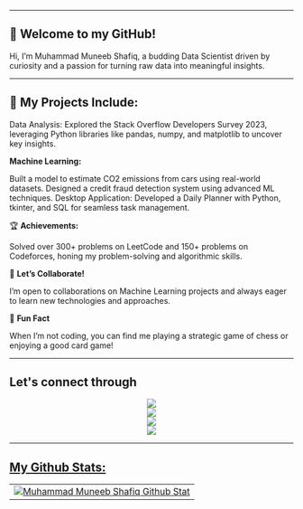 

***

## 👋 **Welcome to my GitHub!**

Hi, I’m Muhammad Muneeb Shafiq, a budding Data Scientist driven by curiosity and a passion for turning raw data into meaningful insights.


***


## 🚀 **My Projects Include:**

Data Analysis: Explored the Stack Overflow Developers Survey 2023, leveraging Python libraries like pandas, numpy, and matplotlib to uncover key insights.

**Machine Learning:**

Built a model to estimate CO2 emissions from cars using real-world datasets.
Designed a credit fraud detection system using advanced ML techniques.
Desktop Application: Developed a Daily Planner with Python, tkinter, and SQL for seamless task management.

🏆 **Achievements:**

Solved over 300+ problems on LeetCode and 150+ problems on Codeforces, honing my problem-solving and algorithmic skills.

🌟 **Let’s Collaborate!**

I’m open to collaborations on Machine Learning projects and always eager to learn new technologies and approaches.

🎯 **Fun Fact**

When I’m not coding, you can find me playing a strategic game of chess or enjoying a good card game!

***


## Let's connect through



<div align="center" justify-content="center">
   <a href="https://www.linkedin.com/in/muneeb-zehel" target="_blank">
     <img src="https://img.shields.io/badge/-%20LinkedIn-0077B5?style=flat&logo=Linkedin&logoColor=white" />
   </a>
</div>
<div align="center" justify-content="center">
   <a target="_blank" href="mailto:muneebshafique298@gmail.com">
     <img src="https://img.shields.io/badge/-Gmail-D14836?style=flat&logo=Gmail&logoColor=white" />
   </a>
</div>
<div align="center" justify-content="center">
     <a href="https://leetcode.com/u/Munibz/" target="_blank">
     <img src="https://img.shields.io/badge/-Leetcode-FFA116?style=flat&logo=LeetCode&logoColor=white" />
      </a>
</div>
<div align="center" justify-content="center">
     <a href="https://github.com/MuhammadMuneebShafiq" target="_blank">
     <img src="https://img.shields.io/badge/-Github-0d1117?style=flat&logo=Github&logoColor=white" />
</div>

***

## My Github Stats:
<table align="center" width="100%" height="100%" >
    <tr>
       <td><img style="border: none;" src="https://github-profile-summary-cards.vercel.app/api/cards/profile-details?username=MuhammadMuneebShafiq&theme=github_dark" alt="Muhammad Muneeb Shafiq Github Stat"/></td>
    </tr>
 </table>
<h2 align="center">💻 Below are my repos ⬇️ </h2>`

***





